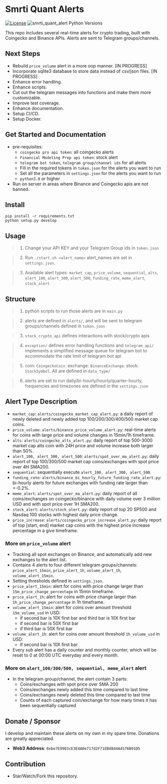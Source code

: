 # Smrti Quant Alerts


[![License](https://img.shields.io/badge/license-MIT-green)](https://github.com/JackZhao516/smrti_quant_alerts/blob/main/LICENSE)
![smrti_quant_alert Python Versions](https://img.shields.io/pypi/pyversions/python-bitget?logo=pypi)

This repo includes several real-time alerts for crypto trading, built with Coingecko and Binance APIs. Alerts are sent to Telegram groups/channels.
## Next Steps
* Rebuild ``price_volume`` alert in a more oop manner. [IN PROGRESS]
* Incorporate sqlite3 database to store data instead of csv/json files. [IN PROGRESS]
* Enhance error handling.
* Enhance scripts.
* Cut out the telegram messages into functions and make them more customizable.
* Improve test coverage.
* Enhance documentation.
* Setup CI/CD.
* Setup Docker.

## Get Started and Documentation
* pre-requisites: 
  * ``coingecko pro api token``: all coingecko alerts
  * ``Financial Modeling Prep api token``: stock alert
  * ``telegram bot token``, ``telegram group/channel ids`` for all alerts
  * Fill in the required tokens in ``token.json`` for the alerts you want to run
  * Set all the parameters in ``settings.json`` for the alerts you want to run
  * ``python3.8`` or higher
* Run on server in areas where Binance and Coingecko apis are not banned.
## Install
    pip install -r requirements.txt
    python setup.py develop
## Usage

> 1. Change your API KEY and your Telegram Group ids in ``token.json``

> 2. Run ``./start.sh <alert_name>``
> alert_names are set in ``settings.json``.

> 3. Available alert types: ``market_cap``, ``price_volume``, ``sequential``, 
> ``alts``, ``alert_100``, ``alert_300``, ``alert_500``, ``funding_rate``, 
> ``meme_alert``, ``stock_alert``

## Structure
> 1. python scripts to run those alerts are in ``main.py``

> 2. alerts are defined in ``alerts/``, and will be sent to telegram groups/channels defined in ``token.json``

> 3. ``stock_crypto_api`` defines interactions with stock/crypto apis

> 4. ``exception/`` defines error handling functions and ``telegram_api/`` implements a simplified message queue for telegram bot to accommodate the rate limit of telegram bot api

> 5. coin: ``CoingeckoCoin``. exchange: ``BinanceExchange``. stock: ``StockSymbol``. All are defined in ``data_type/``

> 6. alerts are set to run daily/bi-hourly/hourly/quarter-hourly, frequencies and timezones are defined in the ``settings.json``

## Alert Type Description
* ``market_cap``: ``alerts/coingecko_market_cap_alert.py``: a daily report of newly deleted and newly added
top 100/200/300/400/500 market cap coins. 
* ``price_volume``: ``alerts/binance_price_volume_alert.py``: real-time alerts for coins with large price and volume changes in 15min/1h timeframe.
* ``alts``: ``alerts/coingecko_alts_alert.py``: daily report of top 500-3000 market cap alts coin with 24H price and volume increase both larger than 50%.
* ``alert_100, alert_300, alert_500``: ``alerts/spot_over_ma_alert.py``: daily report of top 100/300/500 market cap coins/exchanges with spot price over 4H SMA200.
* ``sequential``: sequentially execute ``alert_100, alert_300, alert_500``.
* ``funding_rate``: ``alerts/binance_bi_hourly_future_funding_rate_alert.py``: bi-hourly alerts for future exchanges with funding rate larger than +-0.2%.
* ``meme_alert``: ``alerts/spot_over_ma_alert.py``: daily report of all coins/exchanges on coingecko/binance with daily volume over 3 million USD and with spot price over 1H SMA200.
* ``stock_alert``: ``alerts/stock_alert.py``: daily report of top 20 SP500 and Nasdaq 100 stocks with highest daily price change.
* ``price_increase``: ``alerts/coingecko_price_increase_alert.py``: daily report of top [start, end] market cap coins with the highest price increase percentage in a give timeframe.

### More on ``price_volume`` alert
* Tracking all spot exchanges on Binance, and automatically add new exchanges to the alert list.
* Contains 4 alerts to four different telegram groups/channels: ``price_alert_15min``, ``price_alert_1h``, ``volume_alert_1h``, ``volume_alert_15min``.
* Setting thresholds defined in ``settings.json``.
* ``price_alert_15min``: alert for coins with price change larger than ``15m_price_change_percentage`` in 15min timeframe.
* ``price_alert_1h``: alert for coins with price change larger than ``1h_price_change_percentage`` in 1h timeframe.
* ``volume_alert_15min``: alert for coins over amount threshold ``15m_volume_usd`` in USD:
  * if second bar is 10X first bar and third bar is 10X first bar
  * if second bar is 50X first bar
  * if third bar is 50X first bar
* ``volume_alert_1h``: alert for coins over amount threshold ``1h_volume_usd`` in USD:
  * if second bar is 10X first bar
* Every sub alert has a daily counter and monthly counter, which will be reset to 0 at 00:00 UTC everyday and every month.

### More on ``alert_100/300/500, sequential, meme_alert`` alert
* In the telegram group/channel, the alert contain 3 parts: 
  * Coins/exchanges with spot price over SMA 200
  * Coins/exchanges newly added this time compared to last time
  * Coins/exchanges newly deleted this time compared to last time
  * Counts of each captured coin/exchange for how many times it has been sequentially captured

## Donate / Sponsor
I develop and maintain these alerts on my own in my spare time. 
Donations are greatly appreciated. 

* **Web3 Address**:  `0xbe7E9903cE3E4A0e717d2F71EBd8d4A4576B91D5`

## Contribution
* Star/Watch/Fork this repository.
